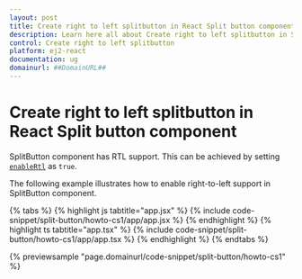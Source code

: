 ```yaml
---
layout: post
title: Create right to left splitbutton in React Split button component | Syncfusion
description: Learn here all about Create right to left splitbutton in Syncfusion React Split button component of Syncfusion Essential JS 2 and more.
control: Create right to left splitbutton 
platform: ej2-react
documentation: ug
domainurl: ##DomainURL##
---
```


# Create right to left splitbutton in React Split button component

SplitButton component has RTL support. This can be achieved by setting [`enableRtl`](https://ej2.syncfusion.com/react/documentation/api/split-button#enablertl) as `true`.

The following example illustrates how to enable right-to-left support in SplitButton component.

{% tabs %}
{% highlight js tabtitle="app.jsx" %}
{% include code-snippet/split-button/howto-cs1/app/app.jsx %}
{% endhighlight %}
{% highlight ts tabtitle="app.tsx" %}
{% include code-snippet/split-button/howto-cs1/app/app.tsx %}
{% endhighlight %}
{% endtabs %}

 {% previewsample "page.domainurl/code-snippet/split-button/howto-cs1" %}